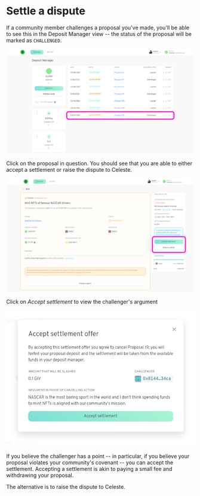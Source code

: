 # Settle a dispute

If a community member challenges a proposal you've made, you'll be able to see this in the Deposit Manager view -- the status of the proposal will be marked as `CHALLENGED`.

![](../.gitbook/assets/viewChallenge.png)

Click on the proposal in question. You should see that you are able to either accept a settlement or raise the dispute to Celeste.

![](../.gitbook/assets/challengedProposal.png)

Click on _Accept settlement_ to view the challenger's argument

![](../.gitbook/assets/acceptSettlement.png)

If you believe the challenger has a point -- in particular, if you believe your proposal violates your community's covenant -- you can accept the settlement. Accepting a settlement is akin to paying a small fee and withdrawing your proposal.

The alternative is to raise the dispute to Celeste.
